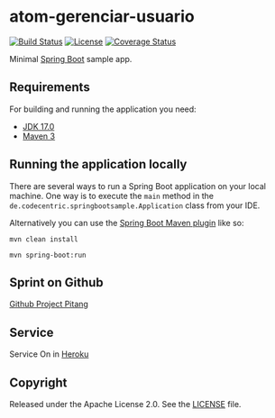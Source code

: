 # atom-gerenciar-usuario

[![Build Status](https://travis-ci.org/codecentric/springboot-sample-app.svg?branch=master)](https://travis-ci.org/codecentric/springboot-sample-app)
[![License](http://img.shields.io/:license-apache-blue.svg)](http://www.apache.org/licenses/LICENSE-2.0.html)
[![Coverage Status](https://coveralls.io/repos/github/LeduarAraujo/atom-gerenciar-usuario/badge.svg?branch=master?branch=main)](https://coveralls.io/github/LeduarAraujo/atom-gerenciar-usuario?branch=main)

Minimal [Spring Boot](http://projects.spring.io/spring-boot/) sample app.

## Requirements

For building and running the application you need:

- [JDK 17.0](http://www.oracle.com/technetwork/java/javase/downloads/jdk8-downloads-2133151.html)
- [Maven 3](https://maven.apache.org)

## Running the application locally

There are several ways to run a Spring Boot application on your local machine. One way is to execute the `main` method in the `de.codecentric.springbootsample.Application` class from your IDE.

Alternatively you can use the [Spring Boot Maven plugin](https://docs.spring.io/spring-boot/docs/current/reference/html/build-tool-plugins-maven-plugin.html) like so:


```shell
mvn clean install
```

```shell
mvn spring-boot:run
```


## Sprint on Github
[Github Project Pitang](https://github.com/users/LeduarAraujo/projects/3)


## Service

Service On in [Heroku](https://atom-gerenciar-usuario-b8e69c09b674.herokuapp.com/swagger-ui/index.html)


## Copyright

Released under the Apache License 2.0. See the [LICENSE](https://github.com/LeduarAraujo/atom-gerenciar-usuario) file.